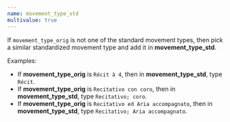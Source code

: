 ```yaml
---
name: movement_type_std
multivalue: true
---
```

If `movement_type_orig` is not one of the standard movement types, then pick a similar standardized movement type and add it in **movement_type_std**.

Examples:
- If **movement_type_orig** is `Récit à 4`, then in **movement_type_std**, type `Récit`.
- If **movement_type_orig** is `Recitativo con coro`, then in **movement_type_std**, type `Recitativo; coro`.
- If **movement_type_orig** is `Recitativo ed Aria accompagnato`, then in **movement_type_std**, type `Recitativo; Aria accompagnato`.

